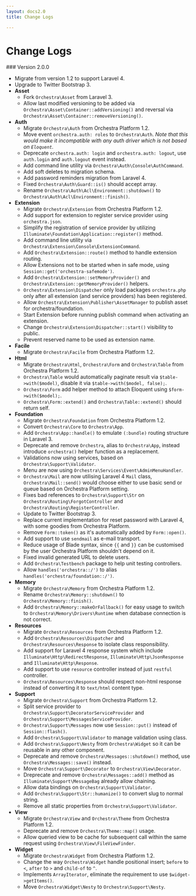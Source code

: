 ```yaml
---
layout: docs2.0
title: Change Logs

---
```


# Change Logs

<article id="v2.0.0">
### Version 2.0.0

* Migrate from version 1.2 to support Laravel 4.
* Upgrade to Twitter Bootstrap 3.
* **Asset**
  * Fork `Orchestra\Asset` from Laravel 3.
  * Allow last modified versioning to be added via `Orchestra\Asset\Container::addVersioning()` and reversal via `Orchestra\Asset\Container::removeVersioning()`.
* **Auth**
  * Migrate `Orchestra\Auth` from Orchestra Platform 1.2.
  * Move event `orchestra.auth: roles` to `Orchestra\Auth`. *Note that this would make it incompatible with any auth driver which is not based on `Eloquent`.*
  * Deprecate `orchestra.auth: login` and `orchestra.auth: logout`, use `auth.login` and `auth.logout` event instead.
  * Add command line utility via `Orchestra\Auth\Console\AuthCommand`.
  * Add soft deletes to migration schema.
  * Add password reminders migration from Laravel 4.
  * Fixed `Orchestra\Auth\Guard::is()` should accept array.
  * Rename `Orchestra\Auth\Acl\Environment::shutdown()` to `Orchestra\Auth\Acl\Environment::finish()`.
* **Extension**
  * Migrate `Orchestra\Extension` from Orchestra Platform 1.2.
  * Add support for extension to register service provider using `orchestra.json`.
  * Simplify the registration of service provider by utilizing `Illuminate\Foundation\Application::register()` method.
  * Add command line utility via `Orchestra\Extension\Console\ExtensionCommand`.
  * Add `Orchestra\Extension::route()` method to handle extension routing.
  * Allow Extensions not to be started when in safe mode, using `Session::get('orchestra-safemode')`.
  * Add `Orchestra\Extension::setMemoryProvider()` and `Orchestra\Extension::getMemoryProvider()` helpers.
  * `Orchestra\Extension\Dispatcher` only load packages `orchestra.php` only after all extension (and service providers) has been registered.
  * Allow `Orchestra\Extension\Publisher\AssetManager` to publish asset for orchestra/foundation.
  * Start Extension before running publish command when activating an extension.
  * Change `Orchestra\Extension\Dispatcher::start()` visibility to public.
  * Prevent reserved name to be used as extension name.
* **Facile**
  * Migrate `Orchestra\Facile` from Orchestra Platform 1.2.
* **Html**
  * Migrate `Orchestra\Html`, `Orchestra\Form` and `Orchestra\Table` from Orchestra Platform 1.2.
  * `Orchestra\Table` would automatically paginate result via `$table->with($model)`, disable it via `$table->with($model, false);`.
  * `Orchestra\Form` add helper method to attach Eloquent using `$form->with($model);`.
  * `Orchestra\Form::extend()` and `Orchestra\Table::extend()` should return self.
* **Foundation**
  * Migrate `Orchestra\Foundation` from Orchestra Platform 1.2.
  * Convert `Orchestra\Core` to `Orchestra\App`.
  * Add `Orchestra\App::handle()` to emulate `(:bundle)` routing structure in Laravel 3.
  * Deprecate and remove `Orchestra`, alias to `Orchestra\App`, instead introduce `orchestra()` helper function as a replacement.
  * Validations now using services, based on `Orchestra\Support\Validator`.
  * Menu are now using `Orchestra\Services\Event\AdminMenuHandler`.
  * `Orchestra\Mail` are now utilising Laravel 4 `Mail` class, `Orchestra\Mail::send()` would choose either to use basic send or queue based on Orchestra Platform setting.
  * Fixes bad references to `Orchestra\Support\Str` on `Orchestra\Routing\ForgotController` and `Orchestra\Routing\RegisterController`.
  * Update to Twitter Bootstrap 3.
  * Replace current implementation for reset password with Laravel 4, with some goodies from Orchestra Platform.
  * Remove `Form::token()` as it's automatically added by `Form::open()`.
  * Add support to use `sendmail` as e-mail transport.
  * Reduce usage of Blade syntax, since `{{` and `}}` can be customised by the user Orchestra Platform shouldn't depend on it.
  * Fixed invalid generated URL to delete users.
  * Add `Orchestra\Testbench` package to help unit testing controllers.
  * Allow `handles('orchestra::/')` to alias `handles('orchestra/foundation::/')`.
* **Memory**
  * Migrate `Orchestra\Memory` from Orchestra Platform 1.2.
  * Rename `Orchestra\Memory::shutdown()` to `Orchestra\Memory::finish()`.
  * Add `Orchestra\Memory::makeOrFallback()` for easy usage to switch to `Orchestra\Memory\Drivers\Runtime` when database connection is not correct.
* **Resources**
  * Migrate `Orchestra\Resources` from Orchestra Platform 1.2.
  * Add `Orchestra\Resources\Dispatcher` and `Orchestra\Resources\Response` to isolate class responsibility.
  * Add support for Laravel 4 response system which include `Illuminate\Http\RedirectResponse`, `Illuminate\Http\JsonResponse` and `Illuminate\Http\Response`.
  * Add support to use `resource` controller instead of just `restful` controller.
  * `Orchestra\Resources\Response` should respect non-html response instead of converting it to `text/html` content type.
* **Support**
  * Migrate `Orchestra\Support` from Orchestra Platform 1.2.
  * Split service provider to `Orchestra\Support\DecoratorServiceProvider` and `Orchestra\Support\MessagesServiceProvider`.
  * `Orchestra\Support\Messages` now use `Session::put()` instead of `Session::flash()`.
  * Add `Orchestra\Support\Validator` to manage validation using class.
  * Add `Orchestra\Support\Nesty` from `Orchestra\Widget` so it can be reusable in any other component.
  * Deprecate and remove `Orchestra\Messages::shutdown()` method, use `Orchestra\Messages::save()` instead.
  * Move `Orchestra\Support\Decorator` to `Orchestra\View\Decorator`.
  * Dreprecate and remove `Orchestra\Messages::add()` method as `Illuminate\Support\MessageBag` already allow chaining.
  * Allow data bindings on `Orchestra\Support\Validator`.
  * Add `Orchestra\Support\Str::humanize()` to convert slug to normal string.
  * Remove all static properties from `Orchestra\Support\Validator`.
* **View**
  * Migrate `Orchestra\View` and `Orchestra\Theme` from Orchestra Platform 1.2.
  * Deprecate and remove `Orchestra\Theme::map()` usage.
  * Allow queried view to be cache for subsequent call within the same request using `Orchestra\View\FileViewFinder`.
* **Widget**
  * Migrate `Orchestra\Widget` from Orchestra Platform 1.2.
  * Change the way `Orchestra\Widget` handle positional insert; `before` to `<`, `after` to `>` and `child-of` to `^`. 
  * Implements `ArrayIterator`, eliminate the requirement to use `$widget->getItems()`.
  * Move `Orchestra\Widget\Nesty` to `Orchestra\Support\Nesty`.

</article>
